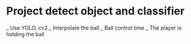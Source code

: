 # Project detect object and classifier 
_ Use YOLO, cv2
_ Interpolate the ball 
_ Ball control time
_ The player is holding the ball
